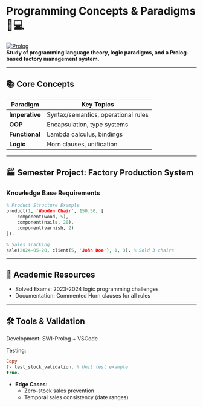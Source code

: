 # Programming Concepts & Paradigms 🧠💻  
[![Prolog](https://img.shields.io/badge/Prolog-Expert_System-orange)](https://www.swi-prolog.org/)  
**Study of programming language theory, logic paradigms, and a Prolog-based factory management system.**  

---

## 📚 Core Concepts  
| Paradigm           | Key Topics                          |  
|--------------------|-------------------------------------|  
| **Imperative**     | Syntax/semantics, operational rules |  
| **OOP**            | Encapsulation, type systems         |  
| **Functional**     | Lambda calculus, bindings           |  
| **Logic**          | Horn clauses, unification           |  

---

## 🏭 Semester Project: Factory Production System  

### Knowledge Base Requirements  
```prolog  
% Product Structure Example  
product(1, 'Wooden Chair', 150.50, [  
    component(wood, 5),  
    component(nails, 20),  
    component(varnish, 2)  
]).  

% Sales Tracking  
sale(2024-05-20, client(5, 'John Doe'), 1, 3). % Sold 3 chairs
```
---

## 📜 Academic Resources
  - Solved Exams: 2023-2024 logic programming challenges
  - Documentation: Commented Horn clauses for all rules

---

## 🛠️ Tools & Validation
Development: SWI-Prolog + VSCode

Testing:

```prolog
Copy
?- test_stock_validation. % Unit test example  
true.  
```
-  **Edge Cases**:
    - Zero-stock sales prevention
    - Temporal sales consistency (date ranges)
